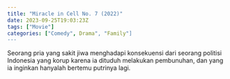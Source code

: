 ```yaml
---
title: "Miracle in Cell No. 7 (2022)"
date: 2023-09-25T19:03:23Z
tags: ["Movie"]
categories: ["Comedy", Drama", "Family"]
---
```


Seorang pria yang sakit jiwa menghadapi konsekuensi dari seorang politisi Indonesia yang korup karena ia dituduh melakukan pembunuhan, dan yang ia inginkan hanyalah bertemu putrinya lagi.

<mux-player stream-type="on-demand"
  src="https://kp3d-my.sharepoint.com/personal/ryoo_kp3d_onmicrosoft_com/_layouts/15/download.aspx?share=EU7MBa8ptoBJm-byWRdkeNsB2c0-ZffBrtmQr1PCMiuWvA" metadata-video-title="Miracle in Cell No. 7 (2022)" prefer-playback="mse" controls>
  </mux-player>
  
  
  <script src="https://cdn.jsdelivr.net/npm/@mux/mux-player"></script>
  
 <script id="023TlaVd9zCbvOPnGsgvKBDmmCK4OCBt7zFcbyxojW00g" type="application/ld+json">
 {
  "@context": "https://schema.org/",
  "@type": "VideoObject",
  "name": "Miracle in Cell No. 7 (2022)",
  "contentUrl": "https://stream.mux.com/023TlaVd9zCbvOPnGsgvKBDmmCK4OCBt7zFcbyxojW00g.m3u8",
  "thumbnailUrl": "https://www.themoviedb.org/t/p/original/iQOeRHusuEpY2iaMnMRfJF8jA4V.jpg?width=314&fit_mode=preserve&time=25",
  "uploadDate": "2023-09-25T19:03:23Z",
}

</script>
